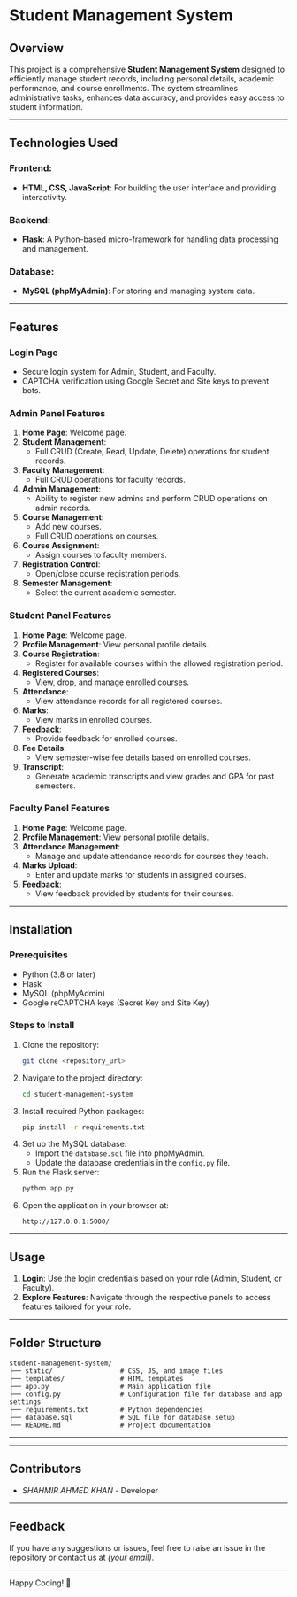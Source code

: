# Student Management System

## Overview
This project is a comprehensive **Student Management System** designed to efficiently manage student records, including personal details, academic performance, and course enrollments. The system streamlines administrative tasks, enhances data accuracy, and provides easy access to student information.

---

## Technologies Used

### Frontend:
- **HTML, CSS, JavaScript**: For building the user interface and providing interactivity.

### Backend:
- **Flask**: A Python-based micro-framework for handling data processing and management.

### Database:
- **MySQL (phpMyAdmin)**: For storing and managing system data.

---

## Features

### Login Page
- Secure login system for Admin, Student, and Faculty.
- CAPTCHA verification using Google Secret and Site keys to prevent bots.

### Admin Panel Features
1. **Home Page**: Welcome page.
2. **Student Management**:
   - Full CRUD (Create, Read, Update, Delete) operations for student records.
3. **Faculty Management**:
   - Full CRUD operations for faculty records.
4. **Admin Management**:
   - Ability to register new admins and perform CRUD operations on admin records.
5. **Course Management**:
   - Add new courses.
   - Full CRUD operations on courses.
6. **Course Assignment**:
   - Assign courses to faculty members.
7. **Registration Control**:
   - Open/close course registration periods.
8. **Semester Management**:
   - Select the current academic semester.

### Student Panel Features
1. **Home Page**: Welcome page.
2. **Profile Management**: View personal profile details.
3. **Course Registration**:
   - Register for available courses within the allowed registration period.
4. **Registered Courses**:
   - View, drop, and manage enrolled courses.
5. **Attendance**:
   - View attendance records for all registered courses.
6. **Marks**:
   - View marks in enrolled courses.
7. **Feedback**:
   - Provide feedback for enrolled courses.
8. **Fee Details**:
   - View semester-wise fee details based on enrolled courses.
9. **Transcript**:
   - Generate academic transcripts and view grades and GPA for past semesters.

### Faculty Panel Features
1. **Home Page**: Welcome page.
2. **Profile Management**: View personal profile details.
3. **Attendance Management**:
   - Manage and update attendance records for courses they teach.
4. **Marks Upload**:
   - Enter and update marks for students in assigned courses.
5. **Feedback**:
   - View feedback provided by students for their courses.

---

## Installation

### Prerequisites
- Python (3.8 or later)
- Flask
- MySQL (phpMyAdmin)
- Google reCAPTCHA keys (Secret Key and Site Key)

### Steps to Install
1. Clone the repository:
   ```bash
   git clone <repository_url>
   ```
2. Navigate to the project directory:
   ```bash
   cd student-management-system
   ```
3. Install required Python packages:
   ```bash
   pip install -r requirements.txt
   ```
4. Set up the MySQL database:
   - Import the `database.sql` file into phpMyAdmin.
   - Update the database credentials in the `config.py` file.
5. Run the Flask server:
   ```bash
   python app.py
   ```
6. Open the application in your browser at:
   ```
   http://127.0.0.1:5000/
   ```

---

## Usage
1. **Login**: Use the login credentials based on your role (Admin, Student, or Faculty).
2. **Explore Features**: Navigate through the respective panels to access features tailored for your role.

---

## Folder Structure
```
student-management-system/
├── static/                 # CSS, JS, and image files
├── templates/              # HTML templates
├── app.py                  # Main application file
├── config.py               # Configuration file for database and app settings
├── requirements.txt        # Python dependencies
├── database.sql            # SQL file for database setup
└── README.md               # Project documentation
```

---



---

## Contributors
- *SHAHMIR AHMED KHAN* - Developer


---

## Feedback
If you have any suggestions or issues, feel free to raise an issue in the repository or contact us at *(your email)*.

---

Happy Coding! 🚀
